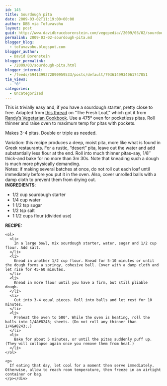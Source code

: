 ```yaml
---
id: 145
title: Sourdough pita
date: 2009-03-02T11:19:00+00:00
author: DBB via Tofuvavohu
layout: post
guid: http://www.davidbruceborenstein.com/vegepedia//2009/03/02/sourdough-pita/
permalink: 2009-03-02-sourdough-pita.md
blogger_blog:
  - tofuvavohu.blogspot.com
blogger_author:
  - David Borenstein
blogger_permalink:
  - /2009/03/sourdough-pita.html
blogger_internal:
  - /feeds/5941399272890959533/posts/default/7936149934061747051
tie_views:
  - "0"
categories:
  - Uncategorized
---
```

This is trivially easy and, if you have a sourdough starter, pretty close to free. Adapted from [this thread](http://www.thefreshloaf.com/node/3944/pita-help) on &#8220;The Fresh Loaf,&#8221; which got it from [Randy&#8217;s Vegetarian Cookbook](http://www.nanday.com/cookbook/45.php). Use a 475° oven for pocketless pitas. Roll thinner and raise oven to maximum temp for pitas with pockets.

Makes 3-4 pitas. Double or triple as needed.

<div>
  Variation: this recipe produces a deep, moist pita, more like what is found in Greek restaurants. For a rustic, &#8220;desert&#8221; pita, leave out the water and add substantially less flour at the end. Roll into much thinner pitas&#8211;say, 1/8&#8243; thick&#8211;and bake for no more than 3m 30s. Note that kneading such a dough is much more physically demanding.
</div>

<div>
</div>

<div>
  Notes: if making several batches at once, do not roll out each loaf until immediately before you put it in the oven. Also, cover unrolled balls with a damp cloth to prevent them from drying out.
</div>

<div>
</div>

<div>
  <span style="font-weight: bold;">INGREDIENTS</span>: 
  
  <ul>
    <li>
      1/2 cup sourdough starter
    </li>
    <li>
      1/4 cup water
    </li>
    <li>
      1 1/2 tsp sugar
    </li>
    <li>
      1/2 tsp salt
    </li>
    <li>
      1 1/2 cups flour (divided use)
    </li>
  </ul>
  
  <p>
    <span style="font-weight: bold;">RECIPE:<br /></span> 
    
    <ol>
      <li>
        In a large bowl, mix sourdough starter, water, sugar and 1/2 cup flour. Add salt.
      </li>
      <li>
        Knead in another 1/2 cup flour. Knead for 5-10 minutes or until the dough forms a springy, cohesive ball. Cover with a damp cloth and let rise for 45-60 minutes.
      </li>
      <li>
        Knead in more flour until you have a firm, but still pliable dough.
      </li>
      <li>
        Cut into 3-4 equal pieces. Roll into balls and let rest for 10 minutes.
      </li>
      <li>
        Preheat the oven to 500°. While the oven is heating, roll the balls into 1/4&#8243; sheets. (Do not roll any thinner than 1/4&#8243;.)
      </li>
      <li>
        Bake for about 5 minutes, or until the pitas suddenly puff up. (They will collapse again once you remove them from heat.)
      </li>
    </ol>
    
    <p>
      If eating that day, let cool for a moment then serve immediately. Otherwise, allow to reach room temperature, then freeze in an airtight container or bag.
    </p></div>